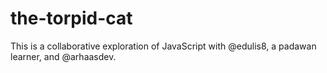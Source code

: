 # the-torpid-cat
This is a collaborative exploration of JavaScript with @edulis8, a padawan learner, and @arhaasdev.
